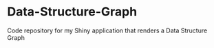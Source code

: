 # Data-Structure-Graph
Code repository for my Shiny application that renders a Data Structure Graph

